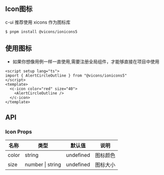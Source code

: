 ## Icon图标

c-ui 推荐使用 xicons 作为图标库

```
$ pnpm install @vicons/ionicons5
```

## 使用图标

- 如果你想像用例一样一直使用,需要注册全局组件，才能够直接在项目中使用


<script setup lang="ts">
import { AlertCircleOutline } from '@vicons/ionicons5'
</script>
<c-icon color="red" size="40">
  <AlertCircleOutline />
</c-icon>

<c-icon color="green" size="40">
  <AlertCircleOutline />
</c-icon>

<c-icon color="bule" size="40">
  <AlertCircleOutline />
</c-icon>

<c-icon color="red" size="60">
  <AlertCircleOutline />
</c-icon>

<c-icon color="green" size="60">
  <AlertCircleOutline />
</c-icon>

<c-icon color="bule" size="60">
  <AlertCircleOutline />
</c-icon>


```vue
<script setup lang="ts">
import { AlertCircleOutline } from "@vicons/ionicons5"
</script>
<template>
  <c-icon color="red" size="40">
    <AlertCircleOutline />
  </c-icon>
</template>
```

## API

### Icon Props

| 名称   | 类型               | 默认值    |  说明    |
| ------ | ------------------ | -------   | -------- |
| color  | string             | undefined | 图标颜色 |
| size   | number \| string   | undefined | 图标大小 |